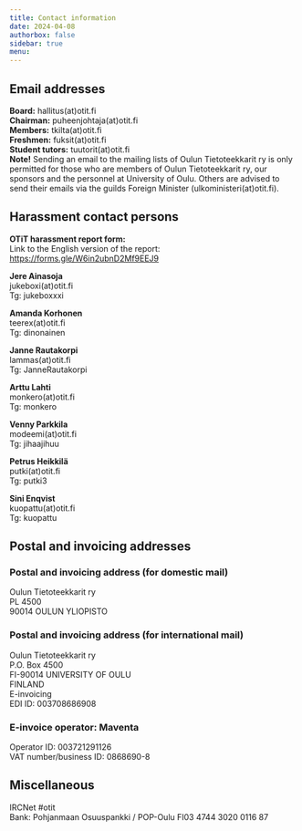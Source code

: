```yaml
---
title: Contact information
date: 2024-04-08
authorbox: false
sidebar: true
menu:
---
```


## Email addresses
**Board:** hallitus(at)otit.fi  
**Chairman:** puheenjohtaja(at)otit.fi  
**Members:** tkilta(at)otit.fi  
**Freshmen:** fuksit(at)otit.fi  
**Student tutors:** tuutorit(at)otit.fi  
**Note!** Sending an email to the mailing lists of Oulun Tietoteekkarit ry is only permitted for those who are members of Oulun Tietoteekkarit ry, our sponsors and the personnel at University of Oulu. Others are advised to send their emails via the guilds Foreign Minister (ulkoministeri(at)otit.fi).  

## Harassment contact persons  

**OTiT harassment report form:**  
Link to the English version of the report: https://forms.gle/W6in2ubnD2Mf9EEJ9  

**Jere Ainasoja**  
jukeboxi(at)otit.fi  
Tg: jukeboxxxi  

**Amanda Korhonen**  
teerex(at)otit.fi  
Tg: dinonainen

**Janne Rautakorpi**  
lammas(at)otit.fi  
Tg: JanneRautakorpi  

**Arttu Lahti**  
monkero(at)otit.fi  
Tg: monkero  

**Venny Parkkila**  
modeemi(at)otit.fi  
Tg: jihaajihuu

**Petrus Heikkilä**  
putki(at)otit.fi  
Tg: putki3

**Sini Enqvist**  
kuopattu(at)otit.fi  
Tg: kuopattu

## Postal and invoicing addresses

### Postal and invoicing address (for domestic mail)

Oulun Tietoteekkarit ry  
PL 4500  
90014 OULUN YLIOPISTO  

### Postal and invoicing address (for international mail)

Oulun Tietoteekkarit ry  
P.O. Box 4500  
FI-90014 UNIVERSITY OF OULU  
FINLAND  
E-invoicing  
EDI ID: 003708686908  

### E-invoice operator: Maventa
Operator ID: 003721291126  
VAT number/business ID: 0868690-8  

## Miscellaneous

IRCNet #otit  
Bank: Pohjanmaan Osuuspankki / POP-Oulu FI03 4744 3020 0116 87  
